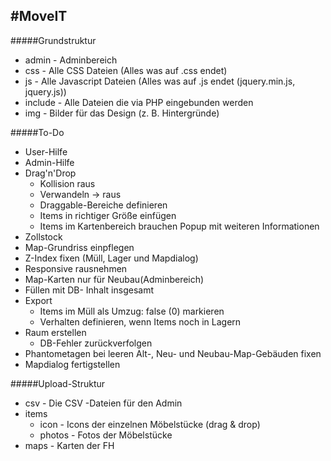 #MoveIT
---
#####Grundstruktur
- admin - Adminbereich
- css - Alle CSS Dateien (Alles was auf .css endet)
- js - Alle Javascript Dateien (Alles was auf .js endet (jquery.min.js, jquery.js))
- include - Alle Dateien die via PHP eingebunden werden
- img - Bilder für das Design (z. B. Hintergründe)


#####To-Do
- User-Hilfe
- Admin-Hilfe
- Drag'n'Drop
    - Kollision raus
    - Verwandeln -> raus
    - Draggable-Bereiche definieren
    - Items in richtiger Größe einfügen
    - Items im Kartenbereich brauchen Popup mit weiteren Informationen
- Zollstock
- Map-Grundriss einpflegen
- Z-Index fixen (Müll, Lager und Mapdialog)
- Responsive rausnehmen
- Map-Karten nur für Neubau(Adminbereich)
- Füllen mit DB- Inhalt insgesamt
- Export
    - Items im Müll als Umzug: false (0) markieren
    - Verhalten definieren, wenn Items noch in Lagern
- Raum erstellen
    - DB-Fehler zurückverfolgen
- Phantometagen bei leeren Alt-, Neu- und Neubau-Map-Gebäuden fixen
- Mapdialog fertigstellen

#####Upload-Struktur
 - csv   - Die CSV -Dateien für den Admin
 - items
   - icon   - Icons der einzelnen Möbelstücke (drag & drop)
   - photos - Fotos der Möbelstücke
 - maps  - Karten der FH